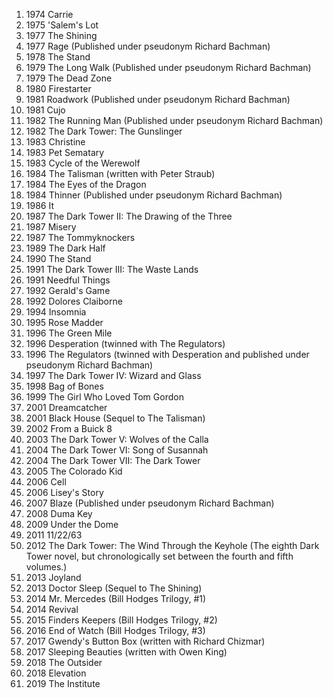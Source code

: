 1. 1974 Carrie 
1. 1975 'Salem's Lot 
1. 1977 The Shining 
1. 1977 Rage (Published under pseudonym Richard Bachman)
1. 1978 The Stand 
1. 1979 The Long Walk (Published under pseudonym Richard Bachman)
1. 1979 The Dead Zone 
1. 1980 Firestarter 
1. 1981 Roadwork (Published under pseudonym Richard Bachman)
1. 1981 Cujo 
1. 1982 The Running Man (Published under pseudonym Richard Bachman)
1. 1982 The Dark Tower: The Gunslinger 
1. 1983 Christine 
1. 1983 Pet Sematary 
1. 1983 Cycle of the Werewolf 
1. 1984 The Talisman (written with Peter Straub)
1. 1984 The Eyes of the Dragon 
1. 1984 Thinner (Published under pseudonym Richard Bachman)
1. 1986 It 
1. 1987 The Dark Tower II: The Drawing of the Three 
1. 1987 Misery 
1. 1987 The Tommyknockers 
1. 1989 The Dark Half 
1. 1990 The Stand 
1. 1991 The Dark Tower III: The Waste Lands 
1. 1991 Needful Things 
1. 1992 Gerald's Game 
1. 1992 Dolores Claiborne 
1. 1994 Insomnia 
1. 1995 Rose Madder 
1. 1996 The Green Mile 
1. 1996 Desperation (twinned with The Regulators)
1. 1996 The Regulators (twinned with Desperation and published under pseudonym Richard Bachman)
1. 1997 The Dark Tower IV: Wizard and Glass 
1. 1998 Bag of Bones
1. 1999 The Girl Who Loved Tom Gordon 
1. 2001 Dreamcatcher 
1. 2001 Black House (Sequel to The Talisman)
1. 2002 From a Buick 8 
1. 2003 The Dark Tower V: Wolves of the Calla 
1. 2004 The Dark Tower VI: Song of Susannah 
1. 2004 The Dark Tower VII: The Dark Tower 
1. 2005 The Colorado Kid 
1. 2006 Cell 
1. 2006 Lisey's Story 
1. 2007 Blaze (Published under pseudonym Richard Bachman)
1. 2008 Duma Key 
1. 2009 Under the Dome 
1. 2011 11/22/63 
1. 2012 The Dark Tower: The Wind Through the Keyhole (The eighth Dark Tower novel, but chronologically set between the fourth and fifth volumes.)
1. 2013 Joyland 
1. 2013 Doctor Sleep (Sequel to The Shining)
1. 2014 Mr. Mercedes (Bill Hodges Trilogy, #1)
1. 2014 Revival 
1. 2015 Finders Keepers (Bill Hodges Trilogy, #2)
1. 2016 End of Watch (Bill Hodges Trilogy, #3)
1. 2017 Gwendy's Button Box (written with Richard Chizmar)
1. 2017 Sleeping Beauties (written with Owen King)
1. 2018 The Outsider 
1. 2018 Elevation 
1. 2019 The Institute